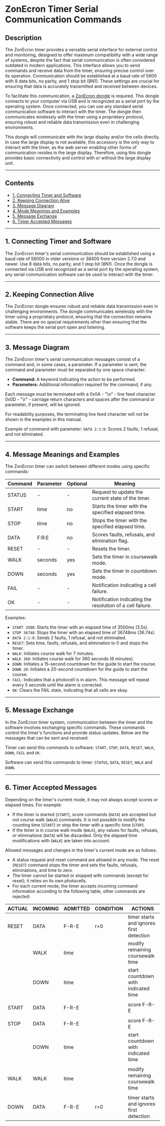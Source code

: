 # ZonEcron Timer Serial Communication Commands

## Description

The ZonEcron timer provides a versatile serial interface for external control and monitoring, designed to offer maximum compatibility with a wide range of systems, despite the fact that serial communication is often considered outdated in modern applications. This interface allows you to send commands and receive data from the timer, ensuring precise control over its operation. Communication should be established at a baud rate of 5600 with 8 data bits, no parity, and 1 stop bit (8N1). These settings are crucial for ensuring that data is accurately transmitted and received between devices.

To facilitate this communication, a [ZonEcron dongle](https://www.zonecron.com/ecosistema/visualizacion/mochila) is required. This dongle connects to your computer via USB and is recognized as a serial port by the operating system. Once connected, you can use any standard serial communication software to interact with the timer. The dongle then communicates wirelessly with the timer using a proprietary protocol, ensuring robust and reliable data transmission even in challenging environments.

This dongle will communicate with the large display and/or the cells directly. In case the large display is not available, this accessory is the only way to interact with the timer, as the web server enabling other forms of communication resides in the large display. Therefore, using this dongle provides basic connectivity and control with or without the large display unit.

---

## Contents
- [1. Connecting Timer and Software](#1-connecting-timer-and-software)
- [2. Keeping Connection Alive](#2-keeping-connection-alive)
- [3. Message Diagram](#3-message-diagram)
- [4. Mode Meanings and Examples](#4-mode-meanings-and-examples)
- [5. Message Exchange](#5-message-exchange)
- [6. Timer Accepted Messages](#6-timer-accepted-messages)

---

## 1. Connecting Timer and Software

The ZonEcron timer's serial communication should be established using a baud rate of 56000 in older versions or 38400 from version 2.7.0 and newer. Use 8 data bits, no parity, and 1 stop bit (8N1). Once the dongle is connected via USB and recognized as a serial port by the operating system, any serial communication software can be used to interact with the timer.

---

## 2. Keeping Connection Alive

The ZonEcron dongle ensures robust and reliable data transmission even in challenging environments. The dongle communicates wirelessly with the timer using a proprietary protocol, ensuring that the connection remains stable. There are no special requirements other than ensuring that the software keeps the serial port open and listening.

---

## 3. Message Diagram

The ZonEcron timer's serial communication messages consist of a command and, in some cases, a parameter. If a parameter is sent, the command and parameter must be separated by one space character: 
- **Command:** A keyword indicating the action to be performed.
- **Parameters:** Additional information required for the command, if any.

Each message must be terminated with a 0x0A - "\n" - line feed character. 
0x0D - "\r" - carriage return characters and spaces after the command or parameter, if present, will be ignored.

For readability purposes, the terminating line feed character will not be shown in the examples in this manual.

Example of command with parameter:
`DATA 2:1:0`: Scores 2 faults, 1 refusal, and not eliminated.

---

## 4. Message Meanings and Examples

The ZonEcron timer can switch between different modes using specific commands:

| Command | Parameter | Optional | Meaning                                                      |
|---------|-----------|----------|--------------------------------------------------------------|
| STATUS  |     -     |    -     | Request to update the current state of the timer.            |
| START   |   time    |    no    | Starts the timer with the specified elapsed time.            |
| STOP    |   time    |    no    | Stops the timer with the specified elapsed time.             |
| DATA    |  F:R:E    |    no    | Scores faults, refusals, and elimination flag.               |
| RESET   |     -     |    -     | Resets the timer.                                            |
| WALK    |  seconds  |    yes   | Sets the timer in coursewalk mode.                           |
| DOWN    |  seconds  |    yes   | Sets the timer in countdown mode.                            |
| FAIL    |     -     |    -     | Notification indicating a cell failure.                      |
| OK      |     -     |    -     | Notification indicating the resolution of a cell failure.    |

Examples:

- `START 3500`: Starts the timer with an elapsed time of 3500ms (3.5s).
- `STOP 36748`: Stops the timer with an elapsed time of 36748ms (36.74s).
- `DATA 2:1:0`: Sends 2 faults, 1 refusal, and not eliminated.
- `RESET`: Sets time, faults, refusals, and elimination to 0 and stops the timer.
- `WALK`: Initiates course walk for 7 minutes.
- `WALK 360`: Initiates course walk for 360 seconds (6 minutes).
- `DOWN`: Initiates a 15-second countdown for the guide to start the course.
- `DOWN 20`: Initiates a 20-second countdown for the guide to start the course.
- `FAIL`: Indicates that a photocell is in alarm. This message will repeat every 5 seconds until the alarm is corrected.
- `OK`: Clears the FAIL state, indicating that all cells are okay.

---

## 5. Message Exchange

In the ZonEcron timer system, communication between the timer and the software involves exchanging specific commands. These commands control the timer's functions and provide status updates. Below are the messages that can be sent and received:

Timer can send this commands to software: `START`, `STOP`, `DATA`, `RESET`, `WALK`, `DOWN`, `FAIL` and `OK`.

Software can send this commands to timer: `STATUS`, `DATA`, `RESET`, `WALK` and `DOWN`.

---

## 6. Timer Accepted Messages

Depending on the timer's current mode, it may not always accept scores or elapsed times. For example:
- If the timer is started (`START`), score commands (`DATA`) are accepted but not course walk (`WALK`) commands. It is not possible to modify the counting time (`START`) or stop the timer with a specific time (`STOP`).
- If the timer is in course walk mode (`WALK`), any values for faults, refusals, or eliminations (`DATA`) will be discarded. Only the elapsed time modifications with (`WALK`) are taken into account.

Allowed messages and changes in the timer's current mode are as follows:
- A status request and reset command are allowed in any mode. The reset (`RESET`) command stops the timer and sets the faults, refusals, eliminations, and time to zero.
- The timer cannot be started or stopped with commands (except for reset); it relies on its own photocells.
- For each current mode, the timer accepts incoming command information according to the following table, other commands are rejected:

| ACTUAL | INCOMING | ADMITTED | CONDITION | ACTIONS                                  |
|--------|----------|----------|-----------|------------------------------------------|
| RESET  |  DATA    |  F-R-E   |    r>0    | timer starts and ignores first detection |
|        |  WALK    |  time    |           | modify remaining coursewalk time         |
|        |  DOWN    |  time    |           | start countdown with indicated time      |
|        |          |          |           |                                          |
| START  |  DATA    |  F-R-E   |           | score F-R-E                              |
|        |          |          |           |                                          |
| STOP   |  DATA    |  F-R-E   |           | score F-R-E                              |
|        |  DOWN    |  time    |           | start countdown with indicated time      |
|        |          |          |           |                                          |
| WALK   |  WALK    |  time    |           | modify remaining coursewalk time         |
|        |          |          |           |                                          |
| DOWN   |  DATA    |  F-R-E   |    r>0    | timer starts and ignores first detection |
